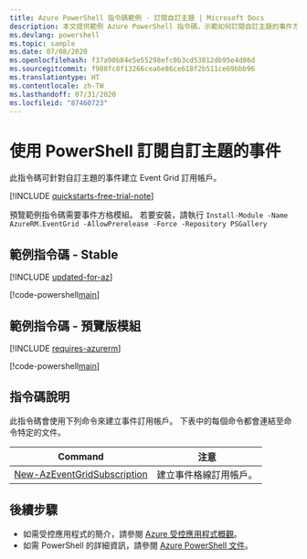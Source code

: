 ```yaml
---
title: Azure PowerShell 指令碼範例 - 訂閱自訂主題 | Microsoft Docs
description: 本文提供範例 Azure PowerShell 指令碼，示範如何訂閱自訂主題的事件方格事件。
ms.devlang: powershell
ms.topic: sample
ms.date: 07/08/2020
ms.openlocfilehash: f37a90b84e5e55298efc0b3cd53812db95e4d86d
ms.sourcegitcommit: f988fc0f13266cea6e86ce618f2b511ce69bbb96
ms.translationtype: HT
ms.contentlocale: zh-TW
ms.lasthandoff: 07/31/2020
ms.locfileid: "87460723"
---
```

# <a name="subscribe-to-events-for-a-custom-topic-with-powershell"></a>使用 PowerShell 訂閱自訂主題的事件

此指令碼可針對自訂主題的事件建立 Event Grid 訂用帳戶。

[!INCLUDE [quickstarts-free-trial-note](../../../includes/quickstarts-free-trial-note.md)]

預覽範例指令碼需要事件方格模組。 若要安裝，請執行 `Install-Module -Name AzureRM.EventGrid -AllowPrerelease -Force -Repository PSGallery`

## <a name="sample-script---stable"></a>範例指令碼 - Stable

[!INCLUDE [updated-for-az](../../../includes/updated-for-az.md)]

[!code-powershell[main](../../../powershell_scripts/event-grid/subscribe-to-custom-topic/subscribe-to-custom-topic.ps1 "Subscribe to custom topic")]

## <a name="sample-script---preview-module"></a>範例指令碼 - 預覽版模組

[!INCLUDE [requires-azurerm](../../../includes/requires-azurerm.md)]

[!code-powershell[main](../../../powershell_scripts/event-grid/subscribe-to-custom-topic-preview/subscribe-to-custom-topic-preview.ps1 "Subscribe to custom topic")]

## <a name="script-explanation"></a>指令碼說明

此指令碼會使用下列命令來建立事件訂用帳戶。 下表中的每個命令都會連結至命令特定的文件。

| Command | 注意 |
|---|---|
| [New-AzEventGridSubscription](/powershell/module/az.eventgrid/new-azeventgridsubscription) | 建立事件格線訂用帳戶。 |

## <a name="next-steps"></a>後續步驟

* 如需受控應用程式的簡介，請參閱 [Azure 受控應用程式概觀](../overview.md)。
* 如需 PowerShell 的詳細資訊，請參閱 [Azure PowerShell 文件](/powershell/azure/get-started-azureps)。
